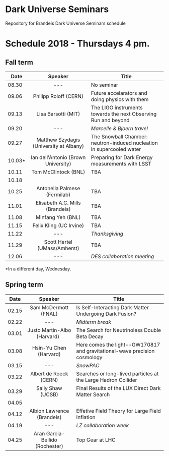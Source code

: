 # Dark Universe Seminars
 Repository for Brandeis Dark Universe Seminars schedule 

# Schedule 2018 - Thursdays 4 pm.

## Fall term

| Date  | Speaker                                            | Title                                                      |
|-------|:--------------------------------------------------:|----------------------------------------------------------- | 
| 08.30 | ---                     |No seminar                |
| 09.06 | Philipp Roloff (CERN)                              | Future accelarators and doing physics with them            |
| 09.13 | Lisa Barsotti (MIT)                                | The LIGO instruments towards the next Observing Run and beyond |
| 09.20 | ---                                                | _Marcelle & Bjoern travel_                                 |
| 09.27 | Matthew Szydagis (University at Albany)            | The Snowball Chamber: neutron-induced nucleation in supercooled water |
| 10.03&#42; | Ian dell'Antonio (Brown University)           | Preparing for Dark Energy measurements with LSST           |
| 10.11 | Tom McClintock (BNL)                               | TBA                                                        |
| 10.18 |                                                    |                                                            |
| 10.25 | Antonella Palmese (Fermilab)                       | TBA                                                        |
| 11.01 | Elisabeth A.C. Mills (Brandeis)                    | TBA                                                        |
| 11.08 | Minfang Yeh (BNL)                                  | TBA                                                        |
| 11.15 | Felix Kling (UC Irvine)                            | TBA                                                        |
| 11.22 | ---                                                | _Thanksgiving_                                             |
| 11.29 | Scott Hertel (UMass/Amherst)                       | TBA                                                        |
| 12.06 | ---                                                | _DES collaboration meeting_                                |


&#42;In a different day, Wednesday. 


## Spring term

| Date  | Speaker                                            | Title                                                      |
|-------|:--------------------------------------------------:|----------------------------------------------------------- | 
| 02.15 | Sam McDermott (FNAL)                               | Is Self-Interacting Dark Matter Undergoing Dark Fusion?    |
| 02.22 | ---                                                | _Midterm break_                                            |
| 03.01 | Justo Martin-Albo (Harvard)                        | The Search for Neutrinoless Double Beta Decay              |
| 03.08 | Hsin-Yu Chen (Harvard)                             | Here comes the light--GW170817 and gravitational-wave precision cosmology |
| 03.15 | ---                                                | _SnowPAC_                                                  |
| 03.22 | Albert de Roeck (CERN)                             | Searches or long-lived particles at the Large Hadron Collider |
| 03.29 | Sally Shaw (UCSB)                                  | FInal Results of the LUX Direct Dark Matter Search         |
| 04.05 |                                                    |                                                            |
| 04.12 | Albion Lawrence (Brandeis)                         | Effetive Field Theory for Large Field Inflation            |
| 04.19 | ---                                                | _LZ collaboration week_                                    |
| 04.25 | Aran Garcia-Bellido (Rochester)                    | Top Gear at LHC                                            |



